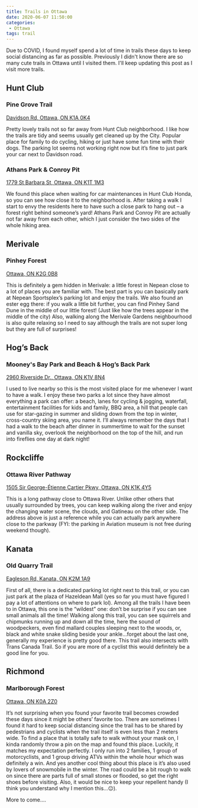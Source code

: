 ```yaml
---
title: Trails in Ottawa
date: 2020-06-07 11:50:00
categories:
 - Ottawa
tags: trail
---
```

Due to COVID, I found myself spend a lot of time in trails these days to keep social distancing as far as possible. Previously I didn't know there are so many cute trails in Ottawa until I visited them. I'll keep updating this post as I visit more trails.

## Hunt Club

### Pine Grove Trail

[Davidson Rd, Ottawa, ON K1A 0K4](https://www.google.ca/maps/place/Pine+Grove+Trail/@45.3543747,-75.5921169,3a,75y,90t/data=!3m8!1e2!3m6!1sAF1QipPdeJDIL_bSU9f44Q2WYBynwblq9fZTiBPTWIJf!2e10!3e12!6shttps:%2F%2Flh5.googleusercontent.com%2Fp%2FAF1QipPdeJDIL_bSU9f44Q2WYBynwblq9fZTiBPTWIJf%3Dw114-h86-k-no!7i4032!8i3024!4m13!1m7!3m6!1s0x4cce094089514f1d:0x705519bd4bfd5bd0!2sPine+Grove+Trail,+Ottawa,+ON+K1G+3N4!3b1!8m2!3d45.3544373!4d-75.6044984!3m4!1s0x0:0xff0beedd9938f08f!8m2!3d45.3543807!4d-75.5919993)

Pretty lovely trails not so far away from Hunt Club neighborhood. I like how the trails are tidy and seems usually get cleaned up by the City. Popular place for family to do cycling, hiking or just have some fun time with their dogs. The parking lot seems not working right now but it’s fine to just park your car next to Davidson road.

### Athans Park & Conroy Pit

[1779 St Barbara St, Ottawa, ON K1T 1M3](https://www.google.ca/maps/place/Athans+Park/@45.3555436,-75.6249878,3a,75y,90t/data=!3m8!1e2!3m6!1sAF1QipO3mRGuF6-W2DxSsxlaw-OsO1i-Np0RviS7tvQV!2e10!3e12!6shttps:%2F%2Flh5.googleusercontent.com%2Fp%2FAF1QipO3mRGuF6-W2DxSsxlaw-OsO1i-Np0RviS7tvQV%3Dw152-h86-k-no!7i5312!8i2988!4m5!3m4!1s0x4cce091f87e5ce95:0xf9661aa450cee1fa!8m2!3d45.3556604!4d-75.6248392)

We found this place when waiting for car maintenances in Hunt Club Honda, so you can see how close it to the neighborhood is. After taking a walk I start to envy the residents here to have such a close park to hang out – a forest right behind someone’s yard! Athans Park and Conroy Pit are actually not far away from each other, which I just consider the two sides of the whole hiking area.

## Merivale

### Pinhey Forest

[Ottawa, ON K2G 0B8](https://www.google.ca/maps/place/Pinhey+Forest/@45.3283828,-75.7390489,3a,75y,90t/data=!3m8!1e2!3m6!1sAF1QipM9rvb8CQdjUm-hMkzP3tQ8O6H0mfOjoXt4B0tv!2e10!3e12!6shttps:%2F%2Flh5.googleusercontent.com%2Fp%2FAF1QipM9rvb8CQdjUm-hMkzP3tQ8O6H0mfOjoXt4B0tv%3Dw114-h86-k-no!7i4032!8i3024!4m5!3m4!1s0x4cce07f35650cfd5:0x863aea356ffd2938!8m2!3d45.3283828!4d-75.7390488)

This is definitely a gem hidden in Merivale: a little forest in Nepean close to a lot of places you are familiar with. The best part is you can basically park at Nepean Sportsplex’s parking lot and enjoy the trails. We also found an ester egg there: if you walk a little bit further, you can find Pinhey Sand Dune in the middle of our little forest! (Just like how the trees appear in the middle of the city) Also, walking along the Merivale Gardens neighbourhood is also quite relaxing so I need to say although the trails are not super long but they are full of surprises! 

## Hog’s Back

### Mooney's Bay Park and Beach & Hog’s Back Park

[2960 Riverside Dr., Ottawa, ON K1V 8N4](https://www.google.ca/maps/place/Mooney's+Bay+Park+and+Beach/@45.3671918,-75.6915224,3a,75y,90t/data=!3m8!1e2!3m6!1sAF1QipNvBEfEAqXwr6-o1TyFvx34FDOokHLzN7n73V3U!2e10!3e12!6shttps:%2F%2Flh5.googleusercontent.com%2Fp%2FAF1QipNvBEfEAqXwr6-o1TyFvx34FDOokHLzN7n73V3U%3Dw114-h86-k-no!7i4032!8i3024!4m5!3m4!1s0x4cce0616c5d28427:0xb64144fdcd27a855!8m2!3d45.3671918!4d-75.6915224)

I used to live nearby so this is the most visited place for me whenever I want to have a walk. I enjoy these two parks a lot since they have almost everything a park can offer: a beach, lanes for cycling & jogging, waterfall, entertainment facilities for kids and family, BBQ area, a hill that people can use for star-gazing in summer and sliding down from the top in winter, cross-country skiing area, you name it. I’ll always remember the days that I had a walk to the beach after dinner in summertime to wait for the sunset and vanilla sky, overlook the neighborhood on the top of the hill, and run into fireflies one day at dark night!


## Rockcliffe

### Ottawa River Pathway

[1505 Sir George-Étienne Cartier Pkwy, Ottawa, ON K1K 4Y5](https://www.google.ca/maps/place/Rockcliffe+Yacht+Club/@45.4635965,-75.6427816,3a,75y,90t/data=!3m8!1e2!3m6!1sAF1QipMgh3SHCBwL6AuDSHTDqeVR9pnGVxxiB72FfNQv!2e10!3e12!6shttps:%2F%2Flh5.googleusercontent.com%2Fp%2FAF1QipMgh3SHCBwL6AuDSHTDqeVR9pnGVxxiB72FfNQv%3Dw114-h86-k-no!7i4160!8i3120!4m13!1m7!3m6!1s0x4cce04d5775115ed:0x7db65b9c9ceb784c!2s1170+Sir+George-%C3%89tienne+Cartier+Pkwy,+Ottawa,+ON!3b1!8m2!3d45.4565256!4d-75.6793374!3m4!1s0x4cce04d57751603d:0xe6fa1a5fde8939b5!8m2!3d45.4635959!4d-75.6427816)

This is a long pathway close to Ottawa River. Unlike other others that usually surrounded by trees, you can keep walking along the river and enjoy the changing water scene, the clouds, and Gatineau on the other side. The address above is just a reference while you can actually park anywhere close to the parkway (FYI: the parking in Aviation museum is not free during weekend though).


## Kanata 

### Old Quarry Trail

[Eagleson Rd, Kanata, ON K2M 1A9](https://www.google.ca/maps/place/Old+Quarry+Trail/@45.3017654,-75.8743715,3a,75y,90t/data=!3m8!1e2!3m6!1sAF1QipOVLRHMPLppQlT4VfgKfGFMnVqmDE_ZPYGc7mWG!2e10!3e12!6shttps:%2F%2Flh5.googleusercontent.com%2Fp%2FAF1QipOVLRHMPLppQlT4VfgKfGFMnVqmDE_ZPYGc7mWG%3Dw114-h86-k-no!7i4608!8i3456!4m5!3m4!1s0x4ccdffbacf5d08cd:0x4a5fdcca4c23e046!8m2!3d45.3017654!4d-75.8743715)

First of all, there is a dedicated parking lot right next to this trail, or you can just park at the plaza of Hazeldean Mall (yes so far you must have figured I pay a lot of attentions on where to park lol). Among all the trails I have been to in Ottawa, this one is the “wildest” one: don’t be surprise if you can see small animals all the time! Walking along this trail, you can see squirrels and chipmunks running up and down all the time, here the sound of woodpeckers, even find mallard couples sleeping next to the woods, or, black and white snake sliding beside your ankle…forget about the last one, generally my experience is pretty good there. This trail also intersects with Trans Canada Trail. So if you are more of a cyclist this would definitely be a good line for you.

## Richmond

### Marlborough Forest

[Ottawa, ON K0A 2Z0](https://www.google.ca/maps/place/Marlborough+Forest/@45.0975997,-75.8538698,3a,75y,90t/data=!3m8!1e2!3m6!1sAF1QipOZd_PlLvSPXc13IkQ4Yx4Xo0GvfMCVHD4dTTGz!2e10!3e12!6shttps:%2F%2Flh5.googleusercontent.com%2Fp%2FAF1QipOZd_PlLvSPXc13IkQ4Yx4Xo0GvfMCVHD4dTTGz%3Dw114-h86-k-no!7i4032!8i3024!4m12!1m6!3m5!1s0x4ccdf229f991f19b:0x83561ae5ce637aaa!2sMarlborough+Forest!8m2!3d45.0975997!4d-75.8538698!3m4!1s0x4ccdf229f991f19b:0x83561ae5ce637aaa!8m2!3d45.0975997!4d-75.8538698)

It’s not surprising when you found your favorite trail becomes crowded these days since it might be others’ favorite too. There are sometimes I found it hard to keep social distancing since the trail has to be shared by pedestrians and cyclists when the trail itself is even less than 2 meters wide. To find a place that is totally safe to walk without your mask on, I kinda randomly throw a pin on the map and found this place. Luckily, it matches my expectation perfectly. I only run into 2 families, 1 group of motorcyclists, and 1 group driving ATVs within the whole hour which was definitely a win. And yes another cool thing about this place is it’s also used by lovers of snowmobile in the winter. The road could be a bit rough to walk on since there are parts full of small stones or flooded, so get the right shoes before visiting. Also, it would be nice to keep your repellent handy (I think you understand why I mention this…:neutral_face:).


More to come....
